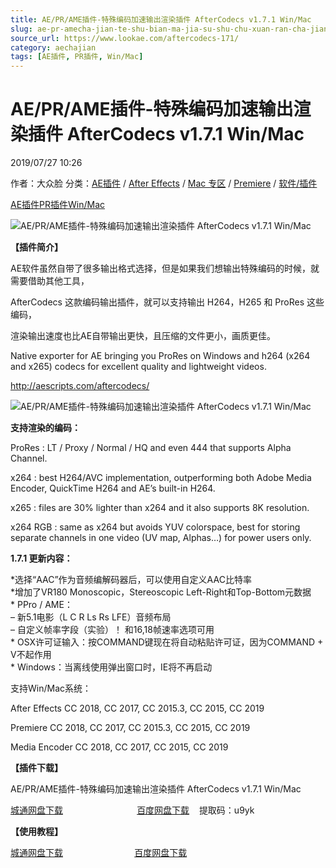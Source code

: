 ```yaml
---
title: AE/PR/AME插件-特殊编码加速输出渲染插件 AfterCodecs v1.7.1 Win/Mac
slug: ae-pr-amecha-jian-te-shu-bian-ma-jia-su-shu-chu-xuan-ran-cha-jian-aftercodecs-v1-7-1-win-mac
source_url: https://www.lookae.com/aftercodecs-171/
category: aechajian
tags: [AE插件, PR插件, Win/Mac]
---
```

# AE/PR/AME插件-特殊编码加速输出渲染插件 AfterCodecs v1.7.1 Win/Mac

2019/07/27 10:26

作者：大众脸
分类：[AE插件](https://www.lookae.com/after-effects/aechajian/) / [After Effects](https://www.lookae.com/after-effects/) / [Mac 专区](https://www.lookae.com/mac-osx/) / [Premiere](https://www.lookae.com/qitarjcj/premierezy/) / [软件/插件](https://www.lookae.com/qitarjcj/)

[AE插件](https://www.lookae.com/tag/ae%e6%8f%92%e4%bb%b6/)[PR插件](https://www.lookae.com/tag/pr%e6%8f%92%e4%bb%b6/)[Win/Mac](https://www.lookae.com/tag/winmac/)

![AE/PR/AME插件-特殊编码加速输出渲染插件 AfterCodecs v1.7.1 Win/Mac](https://www.lookae.com/wp-content/uploads/2017/05/AfterCodecs-.jpg "AE/PR/AME插件-特殊编码加速输出渲染插件 AfterCodecs v1.7.1 Win/Mac-LookAE.com")

**【插件简介】**

AE软件虽然自带了很多输出格式选择，但是如果我们想输出特殊编码的时候，就需要借助其他工具，

AfterCodecs 这款编码输出插件，就可以支持输出 H264，H265 和 ProRes 这些编码，

渲染输出速度也比AE自带输出更快，且压缩的文件更小，画质更佳。

Native exporter for AE bringing you ProRes on Windows and h264 (x264 and x265) codecs for excellent quality and lightweight videos.

http://aescripts.com/aftercodecs/

![AE/PR/AME插件-特殊编码加速输出渲染插件 AfterCodecs v1.7.1 Win/Mac](https://aescripts.com/media/catalog/product/r/e/rendu8_1.gif "AE/PR/AME插件-特殊编码加速输出渲染插件 AfterCodecs v1.7.1 Win/Mac-LookAE.com")

**支持渲染的编码：**

ProRes : LT / Proxy / Normal / HQ and even 444 that supports Alpha Channel.

x264 : best H264/AVC implementation, outperforming both Adobe Media Encoder, QuickTime H264 and AE’s built-in H264.

x265 : files are 30% lighter than x264 and it also supports 8K resolution.

x264 RGB : same as x264 but avoids YUV colorspace, best for storing separate channels in one video (UV map, Alphas…) for power users only.

**1.7.1 更新内容：**

\*选择“AAC”作为音频编解码器后，可以使用自定义AAC比特率  
\*增加了VR180 Monoscopic，Stereoscopic Left-Right和Top-Bottom元数据  
\* PPro / AME：  
– 新5.1电影（L C R Ls Rs LFE）音频布局  
– 自定义帧率字段（实验）！ 和16,18帧速率选项可用  
\* OSX许可证输入：按COMMAND键现在将自动粘贴许可证，因为COMMAND + V不起作用  
\* Windows：当离线使用弹出窗口时，IE将不再启动

支持Win/Mac系统：

After Effects CC 2018, CC 2017, CC 2015.3, CC 2015, CC 2019

Premiere CC 2018, CC 2017, CC 2015.3, CC 2015, CC 2019

Media Encoder CC 2018, CC 2017, CC 2015, CC 2019

**【插件下载】**

AE/PR/AME插件-特殊编码加速输出渲染插件 AfterCodecs v1.7.1 Win/Mac

[城通网盘下载](https://lookae.ctfile.com/fs/680462-390036269)                              [百度网盘下载](https://pan.baidu.com/s/1u_kC_V0MnncYfNJmsW6M7Q)    提取码：u9yk

**【使用教程】**

[城通网盘下载](https://www.pipipan.com/fs/680462-221741711)                             [百度网盘下载](https://pan.baidu.com/s/1c2nhMI8)
